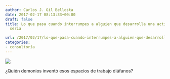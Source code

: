 ```yaml
---
author: Carlos J. Gil Bellosta
date: 2017-02-17 08:13:33+00:00
draft: false
title: Lo que pasa cuando interrumpes a alguien que desarrolla una actividad intelectual
  seria

url: /2017/02/17/lo-que-pasa-cuando-interrumpes-a-alguien-que-desarrolla-una-actividad-intelectual-seria/
categories:
- consultoría
---
```


![](/wp-uploads/2017/02/ProgrammerInterrupted.png)


¿Quién demonios inventó esos espacios de trabajo diáfanos?
